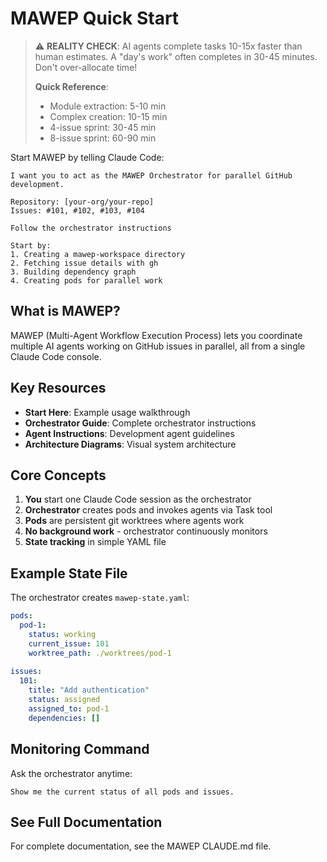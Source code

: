 # MAWEP Quick Start

> ⚠️ **REALITY CHECK**: AI agents complete tasks 10-15x faster than human estimates. 
> A "day's work" often completes in 30-45 minutes. Don't over-allocate time!
>
> **Quick Reference**:
> - Module extraction: 5-10 min
> - Complex creation: 10-15 min  
> - 4-issue sprint: 30-45 min
> - 8-issue sprint: 60-90 min

Start MAWEP by telling Claude Code:

```
I want you to act as the MAWEP Orchestrator for parallel GitHub development.

Repository: [your-org/your-repo]
Issues: #101, #102, #103, #104

Follow the orchestrator instructions

Start by:
1. Creating a mawep-workspace directory
2. Fetching issue details with gh
3. Building dependency graph
4. Creating pods for parallel work
```

## What is MAWEP?

MAWEP (Multi-Agent Workflow Execution Process) lets you coordinate multiple AI agents working on GitHub issues in parallel, all from a single Claude Code console.

## Key Resources

- **Start Here**: Example usage walkthrough
- **Orchestrator Guide**: Complete orchestrator instructions
- **Agent Instructions**: Development agent guidelines
- **Architecture Diagrams**: Visual system architecture

## Core Concepts

1. **You** start one Claude Code session as the orchestrator
2. **Orchestrator** creates pods and invokes agents via Task tool
3. **Pods** are persistent git worktrees where agents work
4. **No background work** - orchestrator continuously monitors
5. **State tracking** in simple YAML file

## Example State File

The orchestrator creates `mawep-state.yaml`:

```yaml
pods:
  pod-1:
    status: working
    current_issue: 101
    worktree_path: ./worktrees/pod-1
    
issues:
  101:
    title: "Add authentication"
    status: assigned
    assigned_to: pod-1
    dependencies: []
```

## Monitoring Command

Ask the orchestrator anytime:
```
Show me the current status of all pods and issues.
```

## See Full Documentation

For complete documentation, see the MAWEP CLAUDE.md file.